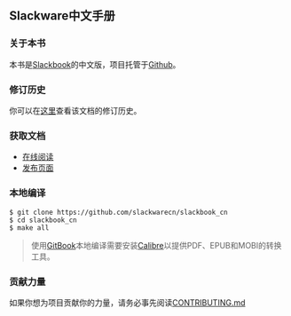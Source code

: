 ## Slackware中文手册

### 关于本书

本书是[Slackbook][ID_SLACKBOOK]的中文版，项目托管于[Github][ID_GITHUB]。

### 修订历史

你可以在[这里][ID_CHANGES]查看该文档的修订历史。

### 获取文档

+ [在线阅读][ID_HTML]
+ [发布页面][ID_RELEASES]

### 本地编译

```
$ git clone https://github.com/slackwarecn/slackbook_cn
$ cd slackbook_cn
$ make all
```

> 使用[GitBook][ID_GITBOOK]本地编译需要安装[Calibre][ID_CALIBRE]以提供PDF、EPUB和MOBI的转换工具。

### 贡献力量

如果你想为项目贡献你的力量，请务必事先阅读[CONTRIBUTING.md](CONTRIBUTING.md)

[ID_GITHUB]: https://github.com/slackwarecn/slackbook_cn "访问项目主页"
[ID_SLACKBOOK]: http://slackbook.org "访问The Revised Slackware Book Project主页"
[ID_CHANGES]: https://github.com/slackwarecn/slackbook_cn/blob/master/CHANGES.md "查看修订历史"
[ID_HTML]: https://www.gitbook.com/read/book/slackwarecn/slackbook_cn "阅读在线HTML"
[ID_EPUB]: https://www.gitbook.com/download/epub/book/slackwarecn/slackbook_cn "获取EPUB"
[ID_RELEASES]: https://github.com/slackwarecn/slackbook_cn/releases "查看已发布文档"
[ID_GITBOOK]: https://github.com/GitbookIO/gitbook "Gitbook项目主页"
[ID_CALIBRE]: https://github.com/kovidgoyal/calibre/releases "点此获取Calibre"

